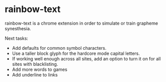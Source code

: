 # rainbow-text
rainbow-text is a chrome extension in order to simulate or train grapheme synesthesia.


Next tasks:
- Add defaults for common symbol characters.
- Use a taller block glyph for the hardcore mode capital letters.
- If working well enough across all sites, add an option to turn it on for all sites with blacklisting.
- Add more words to games
- Add underline to links